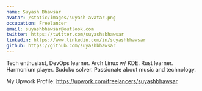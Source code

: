 ```yaml
---
name: Suyash Bhawsar
avatar: /static/images/suyash-avatar.png
occupation: Freelancer
email: suyashbhawsar@outlook.com
twitter: https://twitter.com/suyashsbhawsar
linkedin: https://www.linkedin.com/in/suyashbhawsar
github: https://github.com/suyashbhawsar
---
```


Tech enthusiast, DevOps learner. Arch Linux w/ KDE. Rust learner. Harmonium player. Sudoku solver. Passionate about music and technology.

My Upwork Profile: https://upwork.com/freelancers/suyashbhawsar

